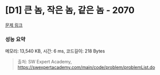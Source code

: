 # [D1] 큰 놈, 작은 놈, 같은 놈 - 2070 

[문제 링크](https://swexpertacademy.com/main/code/problem/problemDetail.do?contestProbId=AV5QQ6qqA40DFAUq) 

### 성능 요약

메모리: 13,540 KB, 시간: 6 ms, 코드길이: 218 Bytes



> 출처: SW Expert Academy, https://swexpertacademy.com/main/code/problem/problemList.do